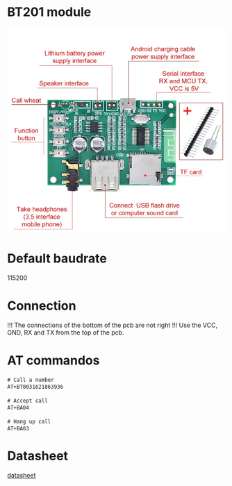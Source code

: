 
# BT201 module
![BT201](BT201.webp)

# Default baudrate
115200

# Connection
!!! The connections of the bottom of the pcb are not right !!!
Use the VCC, GND, RX and TX from the top of the pcb.

# AT commandos
```
# Call a number
AT+BT0031621863936

# Accept call
AT+BA04

# Hang up call
AT+BA03
```

# Datasheet
[datasheet](Readme.pdf)